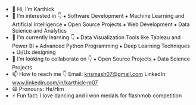 - 👋 Hi, I’m Karthick
- 👀 I’m interested in 👇
     ⁕ Software Development
     ⁕ Machine Learning and Artificial Intelligence
     ⁕ Open Source Projects
     ⁕ Web Development
     ⁕ Data Science and Analytics
- 🌱 I’m currently learning 👇
     ⁕ Data Visualization Tools like Tableau and Power BI
     ⁕ Advanced Python Programming
     ⁕ Deep Learning Techniques
     ⁕ Ui/Ux designing
- 💞️ I’m looking to collaborate on 👇 
     ⁕ Open Source Projects
     ⁕ Data Science Projects
- 📫 How to reach me 👇
      Email: knsmash07@gmail.com
      LinkedIn: www.linkedin.com/in/karthick-m07
- 😄 Pronouns: He/Him
- ⚡ Fun fact: I love dancing and i won medals for flashmob competition 

<!---
yourskarthick07/yourskarthick07 is a ✨ special ✨ repository because its `README.md` (this file) appears on your GitHub profile.
You can click the Preview link to take a look at your changes.
--->
